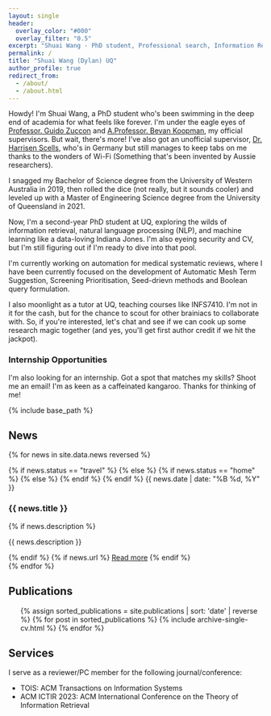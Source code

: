 ```yaml
---
layout: single
header:
  overlay_color: "#000"
  overlay_filter: "0.5"
excerpt: "Shuai Wang - PhD student, Professional search, Information Retrieval, NLP, Machine Learning"
permalink: /
title: "Shuai Wang (Dylan) UQ"
author_profile: true
redirect_from: 
  - /about/
  - /about.html
---
```


Howdy! I'm Shuai Wang, a PhD student who's been swimming in the deep end of academia for what feels like forever. I'm under the eagle eyes of [Professor. Guido Zuccon](https://ielab.io/people/guido-zuccon.html) and [A.Professor. Bevan Koopman](https://bevankoopman.github.io/), my official supervisors. But wait, there's more! I've also got an unofficial supervisor, [Dr. Harrisen Scells](https://scells.me/), who's in Germany but still manages to keep tabs on me thanks to the wonders of Wi-Fi (Something that's been invented by Aussie researchers).

I snagged my Bachelor of Science degree from the University of Western Australia in 2019, then rolled the dice (not really, but it sounds cooler) and leveled up with a Master of Engineering Science degree from the University of Queensland in 2021.

Now, I'm a second-year PhD student at UQ, exploring the wilds of information retrieval, natural language processing (NLP), and machine learning like a data-loving Indiana Jones. I'm also eyeing security and CV, but I'm still figuring out if I'm ready to dive into that pool.

I'm currently working on automation for medical systematic reviews, where I have been currently focused on the development of Automatic Mesh Term Suggestion, Screening Prioritisation, Seed-drievn methods and Boolean query formulation.

I also moonlight as a tutor at UQ, teaching courses like INFS7410. I'm not in it for the cash, but for the chance to scout for other brainiacs to collaborate with. So, if you're interested, let's chat and see if we can cook up some research magic together (and yes, you'll get first author credit if we hit the jackpot).


### Internship Opportunities

I'm also looking for an internship. Got a spot that matches my skills? Shoot me an email! I'm as keen as a caffeinated kangaroo. Thanks for thinking of me!

{% include base_path %}

## News

{% for news in site.data.news reversed %}
<div class="news-item">
  {% if news.status == "travel" %}
  <span class="news-status"><i class="fas fa-plane"></i></span>
  {% else %}
  {% if news.status == "home" %}
  <span class="news-status"><i class="fas fa-home"></i></span>
  {% else %}
  <span class="news-status"><i class="fas fa-wine-glass"></i></span>
  {% endif %}
  {% endif %}
  <span class="news-date">{{ news.date | date: "%B %d, %Y" }}</span>
  <h3 class="news-title">{{ news.title }}</h3>
  {% if news.description %}
  <p class="news-description">{{ news.description }}</p>
  {% endif %}
  {% if news.url %}
  <a href="{{ news.url }}" class="news-link">Read more</a>
  {% endif %}
</div>
{% endfor %}



## Publications

<ul>
{% assign sorted_publications = site.publications | sort: 'date' | reverse %}
{% for post in sorted_publications %}
  {% include archive-single-cv.html %}
{% endfor %}
</ul>


## Services

I serve as a reviewer/PC member for the following journal/conference:

- TOIS: ACM Transactions on Information Systems
- ACM ICTIR 2023: ACM International Conference on the Theory of Information Retrieval

